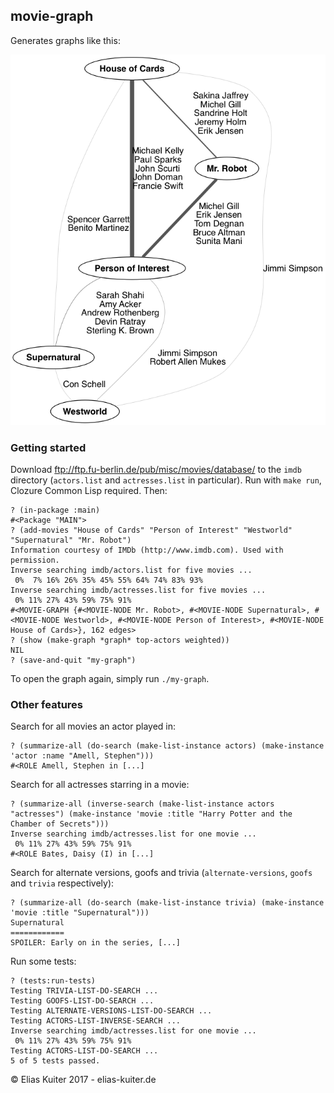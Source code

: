 ## movie-graph

Generates graphs like this:

![Graph Example](https://raw.githubusercontent.com/ekuiter/movie-graph/img/graph-example.png)

### Getting started

Download ftp://ftp.fu-berlin.de/pub/misc/movies/database/ to the `imdb` directory
(`actors.list` and `actresses.list` in particular).
Run with `make run`, Clozure Common Lisp required. Then:

```
? (in-package :main)
#<Package "MAIN">
? (add-movies "House of Cards" "Person of Interest" "Westworld" "Supernatural" "Mr. Robot")
Information courtesy of IMDb (http://www.imdb.com). Used with permission.
Inverse searching imdb/actors.list for five movies ...
 0%  7% 16% 26% 35% 45% 55% 64% 74% 83% 93%
Inverse searching imdb/actresses.list for five movies ...
 0% 11% 27% 43% 59% 75% 91%
#<MOVIE-GRAPH {#<MOVIE-NODE Mr. Robot>, #<MOVIE-NODE Supernatural>, #<MOVIE-NODE Westworld>, #<MOVIE-NODE Person of Interest>, #<MOVIE-NODE House of Cards>}, 162 edges>
? (show (make-graph *graph* top-actors weighted))
NIL
? (save-and-quit "my-graph")
```

To open the graph again, simply run `./my-graph`.

### Other features

Search for all movies an actor played in:
```
? (summarize-all (do-search (make-list-instance actors) (make-instance 'actor :name "Amell, Stephen")))
#<ROLE Amell, Stephen in [...]
```

Search for all actresses starring in a movie:
```
? (summarize-all (inverse-search (make-list-instance actors "actresses") (make-instance 'movie :title "Harry Potter and the Chamber of Secrets")))
Inverse searching imdb/actresses.list for one movie ...
 0% 11% 27% 43% 59% 75% 91% 
#<ROLE Bates, Daisy (I) in [...]
```

Search for alternate versions, goofs and trivia (`alternate-versions`, `goofs` and `trivia` respectively):
```
? (summarize-all (do-search (make-list-instance trivia) (make-instance 'movie :title "Supernatural")))
Supernatural
============
SPOILER: Early on in the series, [...]
```

Run some tests:
```
? (tests:run-tests)
Testing TRIVIA-LIST-DO-SEARCH ...
Testing GOOFS-LIST-DO-SEARCH ...
Testing ALTERNATE-VERSIONS-LIST-DO-SEARCH ...
Testing ACTORS-LIST-INVERSE-SEARCH ...
Inverse searching imdb/actresses.list for one movie ...
 0% 11% 27% 43% 59% 75% 91% 
Testing ACTORS-LIST-DO-SEARCH ...
5 of 5 tests passed.
```

© Elias Kuiter 2017 - elias-kuiter.de